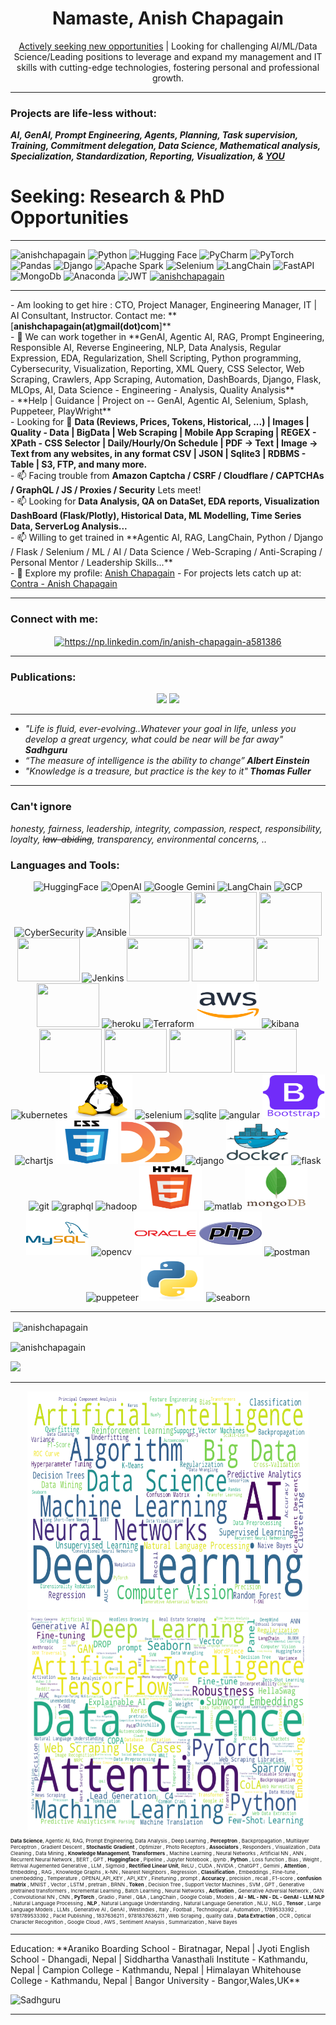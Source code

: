 <h1 align="center">Namaste, Anish Chapagain</h1>
<p align="center"><u>Actively seeking new opportunities</u> | Looking for challenging AI/ML/Data Science/Leading positions to leverage and expand my management and IT skills with cutting-edge technologies, fostering personal and professional growth.</p>
<hr/>
<h3 align="left">Projects are life-less without: </h3>
<p align="left">
<i><b>AI, GenAI, Prompt Engineering, Agents, Planning, Task supervision, Training, Commitment delegation, Data Science, Mathematical analysis, Specialization, Standardization, Reporting, Visualization, & <u> YOU </u></b></i>
</p>
<h1>Seeking: Research & PhD Opportunities</h1>
<hr/>
<p>
<img src="https://komarev.com/ghpvc/?username=anishchapagain&label=PROFILE%20VIEWS&color=0e75b6" alt="anishchapagain"/>
<img src="https://img.shields.io/badge/Python-3776AB?logo=python&logoColor=fff&style=plastic" alt="Python"/>
<img src="https://img.shields.io/badge/Hugging%20Face-FFD21E?logo=huggingface&logoColor=000&style=plastic" alt="Hugging Face"/>
<img src="https://img.shields.io/badge/PyCharm-000?logo=pycharm&logoColor=fff&style=plastic" alt="PyCharm"/>
<img src="https://img.shields.io/badge/PyTorch-EE4C2C?logo=pytorch&logoColor=fff&style=plastic" alt="PyTorch"/>
<img src="https://img.shields.io/badge/pandas-150458?logo=pandas&logoColor=fff&style=plastic" alt="Pandas"/>
<img src="https://img.shields.io/badge/Django-092E20?logo=django&logoColor=fff&style=plastic" alt="Django"/>
<img src="https://img.shields.io/badge/Apache%20Spark-E25A1C?logo=apachespark&logoColor=fff&style=flat-square " alt="Apache Spark"/>
<img src="https://img.shields.io/badge/Selenium-43B02A?logo=selenium&logoColor=fff&style=plastic" alt="Selenium"/>
<img src="https://img.shields.io/badge/LangChain-1C3C3C?logo=langchain&logoColor=fff&style=plastic" alt="LangChain"/>
<img src="https://img.shields.io/badge/FastAPI-009688?logo=fastapi&logoColor=fff&style=plastic" alt="FastAPI"/>
<img src="https://img.shields.io/badge/MongoDB-47A248?logo=mongodb&logoColor=fff&style=plastic" alt="MongoDb"/>
<img src="https://img.shields.io/badge/Anaconda-44A833?logo=anaconda&logoColor=fff&style=plastic" alt="Anaconda"/>
<img src="https://img.shields.io/badge/JSON%20Web%20Tokens-000?logo=jsonwebtokens&logoColor=fff&style=plastic" alt="JWT"/>
<a href="https://github.com/ryo-ma/github-profile-trophy"><img src="https://github-profile-trophy.vercel.app/?username=anishchapagain" alt="anishchapagain" /></a>
</p>
<hr/>
- Am looking to get hire : CTO, Project Manager, Engineering Manager, IT | AI Consultant, Instructor. Contact me: **[<b>anishchapagain(at)gmail(dot)com</b>]**<br/>
- 💬 We can work together in **GenAI, Agentic AI, RAG, Prompt Engineering, Responsible AI, Reverse Engineering, NLP, Data Analysis, Regular Expression, EDA, Regularization, Shell Scripting, Python programming, Cybersecurity, Visualization, Reporting, XML Query, CSS Selector, Web Scraping, Crawlers, App Scraping, Automation, DashBoards, Django, Flask, MLOps, AI, Data Science - Engineering - Analysis, Quality Analysis**<br/>
- **Help | Guidance | Project on -- GenAI, Agentic AI, Selenium, Splash, Puppeteer, PlayWright**<br/>
- Looking for 💬 <b>Data (Reviews, Prices, Tokens, Historical, ...) | Images | Quality - Data | BigData | Web Scraping | Mobile App Scraping | REGEX - XPath - CSS Selector | Daily/Hourly/On Schedule | PDF -> Text | Image -> Text from any websites, in any format CSV | JSON | Sqlite3 | RDBMS - Table | S3, FTP, and many more.</b><br/>
- 📫 Facing trouble from <b>Amazon Captcha / CSRF / Cloudflare / CAPTCHAs / GraphQL / JS / Proxies / Security</b> Lets meet!<br/>
- 📫 Looking for <b>Data Analysis, QA on DataSet, EDA reports, Visualization DashBoard (Flask/Plotly), Historical Data, ML Modelling, Time Series Data, ServerLog Analysis...</b><br/>
- 📫 Willing to get trained in **Agentic AI, RAG, LangChain, Python / Django / Flask / Selenium / ML / AI / Data Science / Web-Scraping / Anti-Scraping / Personal Mentor / Leadership Skills...**<br/>
- 💬 Explore my profile: <a href="https://www.linkedin.com/in/anish-chapagain-a581386">Anish Chapagain</a>
- For projects lets catch up at: <a href="https://contra.com/anishchapagain_bnq88zjm">Contra - Anish Chapagain</a>
<hr/>
<h3 align="left">Connect with me:</h3>
<p align="center">
<a href="https://np.linkedin.com/in/anish-chapagain-a581386" target="blank"><img align="center" src="https://raw.githubusercontent.com/rahuldkjain/github-profile-readme-generator/master/src/images/icons/Social/linked-in-alt.svg" alt="https://np.linkedin.com/in/anish-chapagain-a581386" height="40" width="50" /></a>
</p>
<hr/> 
<h3 align="left">Publications:</h3>
<p align="center">
<a href="https://www.amazon.com/Hands-Web-Scraping-Python-operations/dp/1789533392"><img src="https://static.packt-cdn.com/products/9781789533392/cover/smaller"/></a>
<a href="https://www.amazon.com/Hands-Web-Scraping-Python-techniques-dp-1837636214/dp/1837636214"><img src="https://static.packt-cdn.com/products/9781837636211/cover/smaller"/></a>
</p>
<hr />
<ul>
<li><i>"Life is fluid, ever-evolving..Whatever your goal in life, unless you develop a great urgency, what could be near will be far away"<b> Sadhguru</b></i></li>
<li><i>“The measure of intelligence is the ability to change”<b> Albert Einstein</b></i></li>
<li><i>"Knowledge is a treasure, but practice is the key to it"<b> Thomas Fuller</b></i></li>
</ul>
<hr/>
<h3 align="left"> Can't ignore </h3>
<p align="left">
<i>honesty, fairness, leadership, integrity, compassion, respect, responsibility, loyalty, <strike>law-abiding</strike>, transparency, environmental concerns, ..</i>
</p>
<h3 align="left">Languages and Tools:</h3>
<p align="center">
<img src="https://huggingface.co/datasets/huggingface/brand-assets/resolve/main/hf-logo-with-title.png" height="100" width="180" alt="HuggingFace">
<img src="https://freelogopng.com/images/all_img/1681142235openai-logo-png.png" height="90" width="160" alt="OpenAI">
<img src="https://www.gstatic.com/lamda/images/gemini_sparkle_v002_d4735304ff6292a690345.svg" height="100" width="120" alt="Google Gemini">
<img src="https://miro.medium.com/v2/resize:fit:700/1*-PlFCd_VBcALKReO3ZaOEg.png" height="120" width="220" alt="LangChain"/>
<img src="https://download.logo.wine/logo/Google_Cloud_Platform/Google_Cloud_Platform-Logo.wine.png" height="120" width="180" alt="GCP">
<img src="https://www.lazorpoint.com/hubfs/graphics/2019/New%20New%20Icons/Protect%20Your%20Business%20from%20Cyber%20Threats.png" height="70" width="100" alt="CyberSecurity"/>
<img src="https://encrypted-tbn0.gstatic.com/images?q=tbn:ANd9GcQ4FnESRwox2kMk5w31HJwvcn_ouerefsn-Ww&usqp=CAU" height="70" width="100" alt="Ansible"/>
<img src="https://spark.apache.org/docs/latest/img/spark-logo-hd.png" height="70" width="100"/>
<img src="https://spark.apache.org/images/scikit-learn.png" height="70" width="100">
<img src="https://spark.apache.org/images/pandas.png" height="70" width="100">
<img src="https://spark.apache.org/images/tableau-logo-tableau-software.png" height="70" width="100">
<img src="https://logowik.com/content/uploads/images/jenkins8460.jpg" height="70" width="100" alt="Jenkins">
<img src="https://spark.apache.org/images/PowerBI-Logo-Square-Insight-Platforms.png" height="70" width="100">
<img src="https://spark.apache.org/images/Elasticsearch.png" height="70" width="100">
<img src="https://spark.apache.org/images/1280px-Cassandra_logo.png" height="70" width="100">
<img src="https://spark.apache.org/images/AirflowLogo.png" height="70" width="100">
<img src="https://www.vectorlogo.zone/logos/heroku/heroku-icon.svg" alt="heroku" height="70" width="100"/>
<img src="https://images.squarespace-cdn.com/content/v1/5df3d8c5d2be5962e4f87890/1654520880675-FN8VWWY75W05JYW6VWAW/terraform.png?format=300w" alt="Terraform" height="70" width="100"/>
<img src="https://raw.githubusercontent.com/devicons/devicon/master/icons/amazonwebservices/amazonwebservices-original-wordmark.svg" alt="aws" height="70" width="100"/>
<img src="https://www.vectorlogo.zone/logos/elasticco_kibana/elasticco_kibana-icon.svg" alt="kibana" height="70" width="100"/>
<img src="https://spark.apache.org/images/tf_logo_social.png" height="70" width="100">
<img src="https://spark.apache.org/images/pytorch.png" height="70" width="100">
<img src="https://spark.apache.org/images/mlflow-logo.png" height="70" width="100">
<img src="https://spark.apache.org/images/superset.png" height="70" width="100">
<img src="https://www.vectorlogo.zone/logos/kubernetes/kubernetes-icon.svg" alt="kubernetes" height="70" width="100"/>
<img src="https://raw.githubusercontent.com/devicons/devicon/master/icons/linux/linux-original.svg" alt="linux" height="70" width="100"/>
<img src="https://raw.githubusercontent.com/detain/svg-logos/780f25886640cef088af994181646db2f6b1a3f8/svg/selenium-logo.svg" alt="selenium" height="70" width="166"/>
<img src="https://www.vectorlogo.zone/logos/sqlite/sqlite-icon.svg" alt="sqlite" height="70" width="100"/> 
<img src="https://angular.io/assets/images/logos/angular/angular.svg" alt="angular" height="70" width="100"/>
<img src="https://raw.githubusercontent.com/devicons/devicon/master/icons/bootstrap/bootstrap-plain-wordmark.svg" alt="bootstrap" height="70" width="100"/>
<img src="https://www.chartjs.org/media/logo-title.svg" alt="chartjs" height="70" width="100"/>
<img src="https://raw.githubusercontent.com/devicons/devicon/master/icons/css3/css3-original-wordmark.svg" alt="css3" height="70" width="100"/>
<img src="https://raw.githubusercontent.com/devicons/devicon/master/icons/d3js/d3js-original.svg" alt="d3js" height="70" width="100"/>
<img src="https://cdn.worldvectorlogo.com/logos/django.svg" alt="django" height="70" width="100"/>
<img src="https://raw.githubusercontent.com/devicons/devicon/master/icons/docker/docker-original-wordmark.svg" alt="docker" height="70" width="100"/>
<img src="https://www.vectorlogo.zone/logos/pocoo_flask/pocoo_flask-icon.svg" alt="flask" height="70" width="100"/>
<img src="https://www.vectorlogo.zone/logos/git-scm/git-scm-icon.svg" alt="git" height="70" width="100"/>
<img src="https://www.vectorlogo.zone/logos/graphql/graphql-icon.svg" alt="graphql" height="70" width="100"/> 
<img src="https://www.vectorlogo.zone/logos/apache_hadoop/apache_hadoop-icon.svg" alt="hadoop" height="70" width="166"/>
<img src="https://raw.githubusercontent.com/devicons/devicon/master/icons/html5/html5-original-wordmark.svg" alt="html5" height="70" width="100"/>
<img src="https://upload.wikimedia.org/wikipedia/commons/2/21/Matlab_Logo.png" alt="matlab" height="70" width="100"/>
<img src="https://raw.githubusercontent.com/devicons/devicon/master/icons/mongodb/mongodb-original-wordmark.svg" alt="mongodb" height="70" width="100"/>
<img src="https://raw.githubusercontent.com/devicons/devicon/master/icons/mysql/mysql-original-wordmark.svg" alt="mysql" height="70" width="100"/>
<img src="https://www.vectorlogo.zone/logos/opencv/opencv-icon.svg" alt="opencv" height="70" width="100"/>
<img src="https://raw.githubusercontent.com/devicons/devicon/master/icons/oracle/oracle-original.svg" alt="oracle" height="70" width="100"/>
<img src="https://raw.githubusercontent.com/devicons/devicon/master/icons/php/php-original.svg" alt="php" height="70" width="100"/>
<img src="https://www.vectorlogo.zone/logos/getpostman/getpostman-icon.svg" alt="postman" height="70" width="100"/>
<img src="https://www.vectorlogo.zone/logos/pptrdev/pptrdev-official.svg" alt="puppeteer" height="70" width="100"/>
<img src="https://raw.githubusercontent.com/devicons/devicon/master/icons/python/python-original.svg" alt="python" height="70" width="100"/>
<img src="https://seaborn.pydata.org/_images/logo-mark-lightbg.svg" alt="seaborn" height="70" width="100"/>
</p>
<hr/>
<p>&nbsp;<img align="center" src="https://github-readme-stats.vercel.app/api?username=anishchapagain&show_icons=true&locale=en" alt="anishchapagain" /></p>
<p><img align="center" src="https://github-readme-streak-stats.herokuapp.com/?user=anishchapagain&" alt="anishchapagain" /></p>
<p><img src="https://github-readme-stats.vercel.app/api/top-langs/?username=anishchapagain&theme=dark&hide_border=false&include_all_commits=false&count_private=false&layout=compact" /></p>
<hr/>
<center>
<img src="https://github.com/anishchapagain/anishchapagain.github.io/blob/master/word_cloud_genAI_AI_ML.png" height="350" width="450"/>
<img src="https://github.com/anishchapagain/anishchapagain.github.io/blob/master/word_cloud_web_AI_ML.png" height="350" width="450"/>
</center>
</hr>
<p style="font-size: 8px;"><strong>Data Science</strong>, Agentic AI, RAG, Prompt Engineering, Data Analysis , Deep Learning , <strong>Perceptron</strong> , Backpropagation , Multilayer Perceptron , Gradient Descent , <strong>Stochastic Gradient</strong> , Optimizer , Photo Receptors , <strong>Associators</strong> , Responders , Visualization , Data Cleaning , Data Mining , <strong>Knowledge Management</strong>, <strong>Transformers</strong> , Machine Learning , Neural Networks , Artificial NN , ANN , Recurrent Neural Network , BERT , GPT , <strong>Huggingface</strong> , Pipeline , Jupyter Notebook , ipynb , <strong>Python</strong> , Loss function , Bias , Weight , Retrival Augemented Generative , LLM , Sigmoid , <strong>Rectified Linear Unit</strong>, ReLU , CUDA , NVIDIA , ChatGPT , Gemini , <strong>Attention</strong> , Embedding , RAG , Knowledge Graphs , k-NN , Nearest Neighbors , Regression , <strong>Classification</strong> , Embeddings , Fine-tune , unembedding , Temperature , OPENAI_API_KEY , API_KEY , Finetuning , prompt , <strong>Accuracy</strong> , precision , recall , F1-score , <strong>confusion matrix</strong> , MNIST , Vector , LSTM , pretrain , BRNN , <strong>Token</strong> , Decision Tree , Support Vector Machines , SVM , GPT , Generative pretrained transformers , Incremental Learning , Batch Learning , Neural Networks , <strong>Activation</strong> , Generative Adversial Network , GAN , Convolutional NN , CNN , <strong>PyTorch</strong> , Gradio , Panel , Q&A , LangChain , Google Colab , Models , <strong>AI - ML - NN - DL - GenAI - LLM NLP</strong> , Natural Language Processing , <strong>NLP</strong> , Natural Language Understanding , Natural Language Generation , NLU , NLG , <strong>Tensor</strong> , Large Language Models , LLMs , Generative AI , GenAI , Westindies , Italy , Football , Technological , Automation , 1789533392 , 9781789533392 , Packt Publishing , 1837636211 , 9781837636211 , Web Scraping , quality data , <strong>Data Extraction</strong> , OCR , Optical Character Recognition , Google Cloud , AWS , Sentiment Analysis , Summarization , Naive Bayes</strong></p>
<hr/>
<p align="left">
Education: **Araniko Boarding School - Biratnagar, Nepal | Jyoti English School - Dhangadi, Nepal | Siddhartha Vanasthali Institute - Kathmandu, Nepal | Campion College - Kathmandu, Nepal | Himalayan Whitehouse College - Kathmandu, Nepal | Bangor University - Bangor,Wales,UK**
</p>
<p align="left">
<img src="https://play-lh.googleusercontent.com/mUlaWjQsKr6guWoqSbax57X6gRq9qxWFfA0W_Sury0aV4fqF23mc1Lzkbt2Hrnpj2A" width="140" height="160" alt="Sadhguru"/>
</p>
<hr/>
